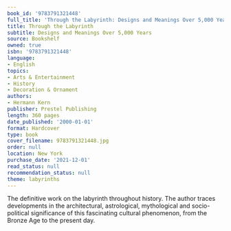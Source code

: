 ```yaml
---
book_id: '9783791321448'
full_title: 'Through the Labyrinth: Designs and Meanings Over 5,000 Years'
title: Through the Labyrinth
subtitle: Designs and Meanings Over 5,000 Years
source: Bookshelf
owned: true
isbn: '9783791321448'
language:
- English
topics:
- Arts & Entertainment
- History
- Decoration & Ornament
authors:
- Hermann Kern
publisher: Prestel Publishing
length: 360 pages
date_published: '2000-01-01'
format: Hardcover
type: book
cover_filename: 9783791321448.jpg
order: null
location: New York
purchase_date: '2021-12-01'
read_status: null
recommendation_status: null
theme: labyrinths
---
```

The definitive work on the labyrinth throughout history. The author traces developments in the architectural, astrological, mythological and socio-political significance of this fascinating cultural phenomenon, from the Bronze Age to the present day.
